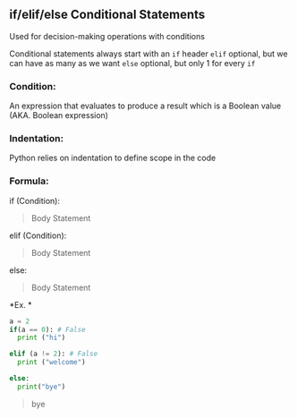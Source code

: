 ## if/elif/else Conditional Statements 
Used for decision-making operations with conditions

Conditional statements always start with an 
`if` header 
`elif` optional, but we can have as many as we want 
`else` optional, but only 1 for every `if` 

### Condition: 
An expression that evaluates to produce a result which is a Boolean value (AKA. Boolean expression)

### Indentation: 
Python relies on indentation to define scope in the code 

### Formula: 
if (Condition): 
> Body Statement 

elif (Condition): 
> Body Statement 

else: 
> Body Statement 

*Ex. * 
```python
a = 2 
if(a == 0): # False 
  print ("hi")

elif (a != 2): # False
  print ("welcome")

else: 
  print("bye")
```  
> bye 